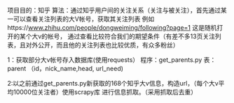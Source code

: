 项目目的：知乎
算法：通过知乎用户间的关注关系（关注与被关注），首先通过某一可以查看关注列表的大V帐号，获取其关注列表
例如https://www.zhihu.com/people/dongweiming/following?page=1 这是随机打开的某个大v的帐号，
通过查看比较符合我们的期望条件（有差不多13页关注列表，且对外公开，而且他的关注列表也比较优质，有众多粉丝）

1：获取部分大v帐号存入数据库(使用requests）
    程序：get_parents.py
    表：parent （id，nick_name,head, url_need)

2:以之前通过get_parents.py新获取的168个知乎大v信息，构造url，（每个大v平均10000位关注者）使用scrapy库
进行信息抓取。（采用抓取后去重）
    
    


